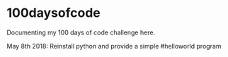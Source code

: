 # 100daysofcode
Documenting my 100 days of code challenge here. 

May 8th 2018: Reinstall python and provide a simple #helloworld program 
